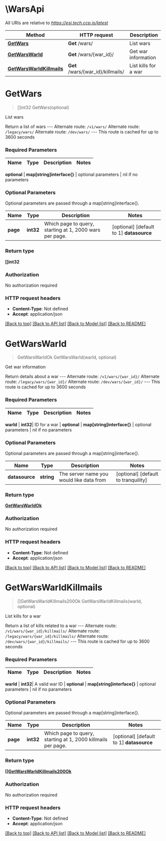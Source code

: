 # \WarsApi

All URIs are relative to *https://esi.tech.ccp.is/latest*

Method | HTTP request | Description
------------- | ------------- | -------------
[**GetWars**](WarsApi.md#GetWars) | **Get** /wars/ | List wars
[**GetWarsWarId**](WarsApi.md#GetWarsWarId) | **Get** /wars/{war_id}/ | Get war information
[**GetWarsWarIdKillmails**](WarsApi.md#GetWarsWarIdKillmails) | **Get** /wars/{war_id}/killmails/ | List kills for a war


# **GetWars**
> []int32 GetWars(optional)

List wars

Return a list of wars  ---  Alternate route: `/v1/wars/`  Alternate route: `/legacy/wars/`  Alternate route: `/dev/wars/`   ---  This route is cached for up to 3600 seconds

### Required Parameters


Name | Type | Description  | Notes
------------- | ------------- | ------------- | -------------


 **optional** | **map[string]interface{}** | optional parameters | nil if no parameters

### Optional Parameters
Optional parameters are passed through a map[string]interface{}.

Name | Type | Description  | Notes
------------- | ------------- | ------------- | -------------
 **page** | **int32**| Which page to query, starting at 1, 2000 wars per page. | [optional] [default to 1] **datasource** | **string**| The server name you would like data from | [optional] [default to tranquility]

### Return type

**[]int32**

### Authorization

No authorization required

### HTTP request headers

 - **Content-Type**: Not defined
 - **Accept**: application/json

[[Back to top]](#) [[Back to API list]](../README.md#documentation-for-api-endpoints) [[Back to Model list]](../README.md#documentation-for-models) [[Back to README]](../README.md)

# **GetWarsWarId**
> GetWarsWarIdOk GetWarsWarId(warId, optional)

Get war information

Return details about a war  ---  Alternate route: `/v1/wars/{war_id}/`  Alternate route: `/legacy/wars/{war_id}/`  Alternate route: `/dev/wars/{war_id}/`   ---  This route is cached for up to 3600 seconds

### Required Parameters


Name | Type | Description  | Notes
------------- | ------------- | ------------- | -------------

 **warId** | **int32**| ID for a war | 
 **optional** | **map[string]interface{}** | optional parameters | nil if no parameters

### Optional Parameters
Optional parameters are passed through a map[string]interface{}.

Name | Type | Description  | Notes
------------- | ------------- | ------------- | -------------
 **datasource** | **string**| The server name you would like data from | [optional] [default to tranquility]

### Return type

[**GetWarsWarIdOk**](get_wars_war_id_ok.md)

### Authorization

No authorization required

### HTTP request headers

 - **Content-Type**: Not defined
 - **Accept**: application/json

[[Back to top]](#) [[Back to API list]](../README.md#documentation-for-api-endpoints) [[Back to Model list]](../README.md#documentation-for-models) [[Back to README]](../README.md)

# **GetWarsWarIdKillmails**
> []GetWarsWarIdKillmails200Ok GetWarsWarIdKillmails(warId, optional)

List kills for a war

Return a list of kills related to a war  ---  Alternate route: `/v1/wars/{war_id}/killmails/`  Alternate route: `/legacy/wars/{war_id}/killmails/`  Alternate route: `/dev/wars/{war_id}/killmails/`   ---  This route is cached for up to 3600 seconds

### Required Parameters



Name | Type | Description  | Notes
------------- | ------------- | ------------- | -------------

 **warId** | **int32**| A valid war ID | 
 **optional** | **map[string]interface{}** | optional parameters | nil if no parameters

### Optional Parameters
Optional parameters are passed through a map[string]interface{}.

Name | Type | Description  | Notes
------------- | ------------- | ------------- | -------------
 **page** | **int32**| Which page to query, starting at 1, 2000 killmails per page. | [optional] [default to 1] **datasource** | **string**| The server name you would like data from | [optional] [default to tranquility]

### Return type

[**[]GetWarsWarIdKillmails200Ok**](get_wars_war_id_killmails_200_ok.md)

### Authorization

No authorization required

### HTTP request headers

 - **Content-Type**: Not defined
 - **Accept**: application/json

[[Back to top]](#) [[Back to API list]](../README.md#documentation-for-api-endpoints) [[Back to Model list]](../README.md#documentation-for-models) [[Back to README]](../README.md)

